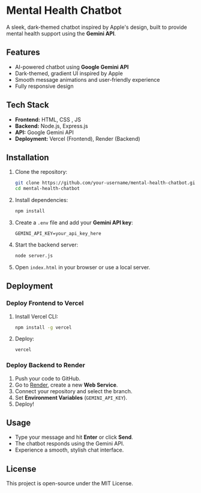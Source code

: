 # Mental Health Chatbot

A sleek, dark-themed chatbot inspired by Apple's design, built to provide mental health support using the **Gemini API**.

## Features
- AI-powered chatbot using **Google Gemini API**
- Dark-themed, gradient UI inspired by Apple
- Smooth message animations and user-friendly experience
- Fully responsive design

## Tech Stack
- **Frontend:** HTML, CSS , JS
- **Backend:** Node.js, Express.js
- **API:** Google Gemini API
- **Deployment:** Vercel (Frontend), Render (Backend)

## Installation

1. Clone the repository:
   ```sh
   git clone https://github.com/your-username/mental-health-chatbot.git
   cd mental-health-chatbot
   ```
2. Install dependencies:
   ```sh
   npm install
   ```
3. Create a `.env` file and add your **Gemini API key**:
   ```
   GEMINI_API_KEY=your_api_key_here
   ```
4. Start the backend server:
   ```sh
   node server.js
   ```
5. Open `index.html` in your browser or use a local server.

## Deployment

### Deploy Frontend to Vercel
1. Install Vercel CLI:
   ```sh
   npm install -g vercel
   ```
2. Deploy:
   ```sh
   vercel
   ```

### Deploy Backend to Render
1. Push your code to GitHub.
2. Go to [Render](https://render.com/), create a new **Web Service**.
3. Connect your repository and select the branch.
4. Set **Environment Variables** (`GEMINI_API_KEY`).
5. Deploy!

## Usage
- Type your message and hit **Enter** or click **Send**.
- The chatbot responds using the Gemini API.
- Experience a smooth, stylish chat interface.

## License
This project is open-source under the MIT License.

